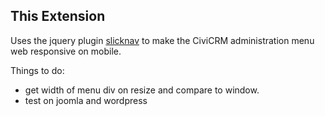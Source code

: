 This Extension
--------------

Uses the jquery plugin [slicknav](http://slicknav.com/) to make the CiviCRM administration menu web responsive on mobile.

Things to do:

+ get width of menu div on resize and compare to window.
+ test on joomla and wordpress

